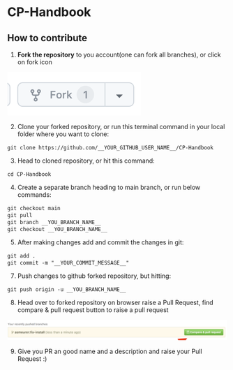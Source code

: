 # CP-Handbook

## How to contribute
1. **Fork the repository** to you account(one can fork all branches), or click on fork icon

![Github Fork Icon](/assets/images/fork.png)

2. Clone your forked repository, or run this terminal command in your local folder where you want to clone:
```shell
git clone https://github.com/__YOUR_GITHUB_USER_NAME__/CP-Handbook
```

3. Head to cloned repository, or hit this command:
```shell
cd CP-Handbook
```

4. Create a separate branch heading to main branch, or run below commands:
```shell
git checkout main
git pull
git branch __YOU_BRANCH_NAME__
git checkout __YOU_BRANCH_NAME__
```

5. After making changes add and commit the changes in git:
```shell
git add .
git commit -m "__YOUR_COMMIT_MESSAGE__"
```

7. Push changes to github forked repository, but hitting:
```shell
git push origin -u __YOU_BRANCH_NAME__
```

8. Head over to forked repository on browser raise a Pull Request, find compare & pull request button to raise a pull request 

![Github PR Popup](/assets/images/github_pull_request.png)

9. Give you PR an good name and a description and raise your Pull Request :)